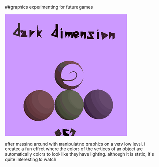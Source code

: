 ##graphics experimenting for future games

<img src="images/opengl_experiment_fake_shading.png" style="width:400px" alt="Opengl fake shading screenshot"/>

after messing around with manipulating graphics
on a very low level, i created a fun effect where the colors of the
vertices of an object are automatically colors to look like they have lighting.
although it is static, it's quite interesting to watch
